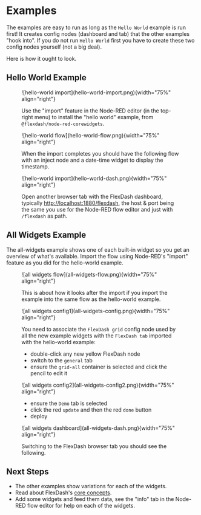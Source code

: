 # Examples

The examples are easy to run as long as the `Hello World` example is run first!
It creates config nodes (dashboard and tab) that the other examples "hook into".
If you do not run `Hello World` first you have to create these two config nodes yourself
(not a big deal).

Here is how it ought to look.

## Hello World Example

<figure markdown>
![hello-world import](hello-world-import.png){width="75%" align="right"}

Use the "import" feature in the Node-RED editor (in the top-right menu)
to install the "hello world" example, from `@flexdash/node-red-corewidgets`.
</figure>

<figure markdown>
![hello-world flow](hello-world-flow.png){width="75%" align="right"}

When the import completes you should have the following flow with an inject node
and a date-time widget to display the timestamp.
</figure>

<figure markdown>
![hello-world import](hello-world-dash.png){width="75%" align="right"}

Open another browser tab with the FlexDash dashboard, typically
[http://localhost:1880/flexdash](http://localhost:1880/flexdash), the host & port being the
same you use for the Node-RED flow editor and just with `/flexdash` as path.
</figure>

## All Widgets Example

The all-widgets example shows one of each built-in widget so you get an overview of
what's available. Import the flow using Node-RED's "import" feature as you did for the
hello-world example.

<figure markdown>
![all widgets flow](all-widgets-flow.png){width="75%" align="right"}

This is about how it looks after the import if you import the example into the same flow
as the hello-world example.
</figure>

<figure markdown>
![all widgets config1](all-widgets-config.png){width="75%" align="right"}

You need to associate the `FlexDash grid` config node used by all the new example
widgets with the `FlexDash tab` imported with the hello-world example:

- double-click any new yellow FlexDash node
- switch to the `general` tab
- ensure the `grid-all` container is selected and click the pencil to edit it
</figure>

<figure markdown>
![all widgets config2](all-widgets-config2.png){width="75%" align="right"}

- ensure the `Demo` tab is selected
- click the red `update` and then the red `done` button
- deploy
</figure>

<figure markdown>
![all widgets dashboard](all-widgets-dash.png){width="75%" align="right"}

Switching to the FlexDash browser tab you should see the following.
</figure>

## Next Steps

- The other examples show variations for each of the widgets.
- Read about FlexDash's [core concepts](/using-flexdash/core-concepts/).
- Add some widgets and feed them data, see the "info" tab in the
  Node-RED flow editor for help on each of the widgets.
